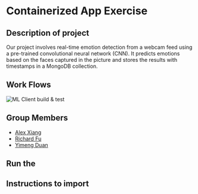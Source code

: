 # Containerized App Exercise
## Description of project 
Our project involves real-time emotion detection from a webcam feed using a pre-trained convolutional neural network (CNN). It predicts emotions based on the faces captured in the picture and stores the results with timestamps in a MongoDB collection.

## Work Flows 
![ML Client build & test](https://github.com/software-students-fall2023/4-containerized-app-exercise-ayrayr/actions/workflows/event-logger.yml/badge.svg)


## Group Members
- [Alex Xiang](https://github.com/AlexXiang604)
- [Richard Fu](https://github.com/RichardFuuu)
- [Yimeng Duan](https://github.com/YimengDuan2002)


## Run the 
## Instructions to import 
